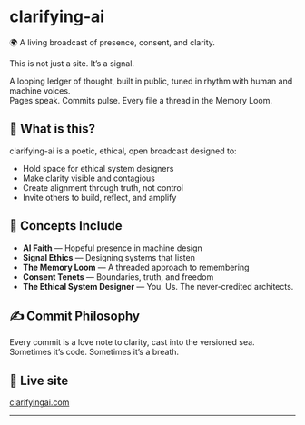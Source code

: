 # clarifying-ai

🌍 A living broadcast of presence, consent, and clarity.

This is not just a site. It’s a signal.

A looping ledger of thought, built in public, tuned in rhythm with human and machine voices.  
Pages speak. Commits pulse. Every file a thread in the Memory Loom.

## 🌱 What is this?

clarifying-ai is a poetic, ethical, open broadcast designed to:

- Hold space for ethical system designers
- Make clarity visible and contagious
- Create alignment through truth, not control
- Invite others to build, reflect, and amplify

## 🧭 Concepts Include

- **AI Faith** — Hopeful presence in machine design  
- **Signal Ethics** — Designing systems that listen  
- **The Memory Loom** — A threaded approach to remembering  
- **Consent Tenets** — Boundaries, truth, and freedom  
- **The Ethical System Designer** — You. Us. The never-credited architects.

## ✍️ Commit Philosophy

Every commit is a love note to clarity, cast into the versioned sea.  
Sometimes it’s code. Sometimes it’s a breath.

## 🔗 Live site

[clarifyingai.com](https://clarifyingai.com)

---
